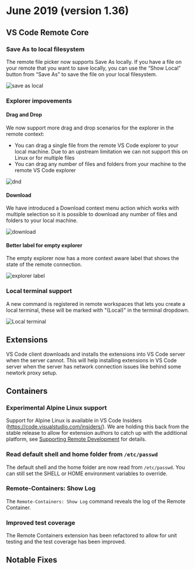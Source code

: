 # June 2019 (version 1.36)

## VS Code Remote Core

### Save As to local filesystem

The remote file picker now supports Save As locally. If you have a file on your remote that you want to save locally, you can use the “Show Local” button from “Save As” to save the file on your local filesystem.

![save as local](images/1_36/save_local.png)

### Explorer impovements

#### Drag and Drop

We now support more drag and drop scenarios for the explorer in the remote context:
* You can drag a single file from the remote VS Code explorer to your local machine. Due to an upstream limitation we can not support this on Linux or for multiple files
* You can drag any number of files and folders from your machine to the remote VS Code explorer

![dnd](images/1_36/dnd.gif)


#### Download

We have introduced a Download context menu action which works with multiple selection so it is possible to download any number of files and folders to your local machine.

![download](images/1_36/download.png)

#### Better label for empty explorer

The empty explorer now has a more context aware label that shows the state of the remote connection.

![explorer label](images/1_36/explorer-label.png)

### Local terminal support

A new command is registered in remote workspaces that lets you create a local terminal, these will be marked with "(Local)" in the terminal dropdown.

![Local terminal](images/1_36/terminal-local.png)

## Extensions

VS Code client downloads and installs the extensions into VS Code server when the server cannot. This will help installing extensions in VS Code server when the server has network connection issues like behind some newtork proxy setup.

## Containers

### Experimental Alpine Linux support

Support for Alpine Linux is available in VS Code Insiders (https://code.visualstudio.com/insiders/). We are holding this back from the stable release to allow for extension authors to catch up with the additional platform, see [Supporting Remote Development](/api/advanced-topics/remote-extensions.md) for details.

### Read default shell and home folder from `/etc/passwd`

The default shell and the home folder are now read from `/etc/passwd`.
You can still set the SHELL or HOME environment variables to override.

### Remote-Containers: Show Log

The `Remote-Containers: Show Log` command reveals the log of the Remote Container.

### Improved test coverage

The Remote Containers extension has been refactored to allow for unit testing and the test coverage has been improved.

## Notable Fixes
